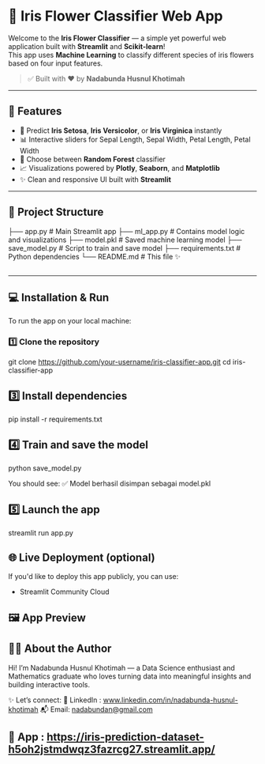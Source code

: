 # 🌸 Iris Flower Classifier Web App

Welcome to the **Iris Flower Classifier** — a simple yet powerful web application built with **Streamlit** and **Scikit-learn**!  
This app uses **Machine Learning** to classify different species of iris flowers based on four input features.

> ✅ Built with ❤️ by **Nadabunda Husnul Khotimah**

---

## 🚀 Features

- 🌼 Predict **Iris Setosa**, **Iris Versicolor**, or **Iris Virginica** instantly  
- 📊 Interactive sliders for Sepal Length, Sepal Width, Petal Length, Petal Width  
- 🧠 Choose between **Random Forest** classifier  
- 📈 Visualizations powered by **Plotly**, **Seaborn**, and **Matplotlib**  
- ✨ Clean and responsive UI built with **Streamlit**

---

## 📂 Project Structure

├── app.py # Main Streamlit app
├── ml_app.py # Contains model logic and visualizations
├── model.pkl # Saved machine learning model
├── save_model.py # Script to train and save model
├── requirements.txt # Python dependencies
└── README.md # This file ✨

## 
---

## 💻 Installation & Run

To run the app on your local machine:

### 1️⃣ Clone the repository

git clone https://github.com/your-username/iris-classifier-app.git
cd iris-classifier-app

## 3️⃣ Install dependencies
pip install -r requirements.txt

## 4️⃣ Train and save the model
python save_model.py

You should see:
✅ Model berhasil disimpan sebagai model.pkl

## 5️⃣ Launch the app
streamlit run app.py

## 🌐 Live Deployment (optional)
If you'd like to deploy this app publicly, you can use:
- Streamlit Community Cloud

## 🖼️ App Preview

## 🙋‍♀️ About the Author
Hi! I’m Nadabunda Husnul Khotimah — a Data Science enthusiast and Mathematics graduate who loves turning data into meaningful insights and building interactive tools.

✨ Let’s connect:
💼 LinkedIn : www.linkedin.com/in/nadabunda-husnul-khotimah
📬 Email: nadabundan@gmail.com

## 🔗 App : https://iris-prediction-dataset-h5oh2jstmdwqz3fazrcg27.streamlit.app/
